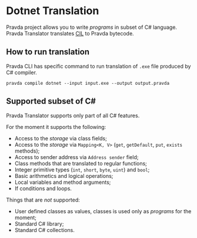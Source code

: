 # Dotnet Translation

Pravda project allows you to write _programs_ in subset of C\# language.
Pravda Translator translates [CIL](https://en.wikipedia.org/wiki/Common_Intermediate_Language) to Pravda bytecode.

## How to run translation

Pravda CLI has specific command to run translation of `.exe` file produced by C# compiler.
```
pravda compile dotnet --input input.exe --output output.pravda
```

## Supported subset of C#

Pravda Translator supports only part of all C# features. 

For the moment it supports the following:
- Access to the _storage_ via class fields;
- Access to the _storage_ via `Mapping<K, V>` (`get`, `getDefault`, `put`, `exists` methods);
- Access to sender address via `Address sender` field;
- Class methods that are translated to regular functions;
- Integer primitive types (`int`, `short`, `byte`, `uint`) and `bool`;
- Basic arithmetics and logical operations; 
- Local variables and method arguments;
- If conditions and loops.

Things that are *not* supported:
- User defined classes as values, classes is used only as _programs_ for the moment;
- Standard C# library;
- Standard C# collections.
